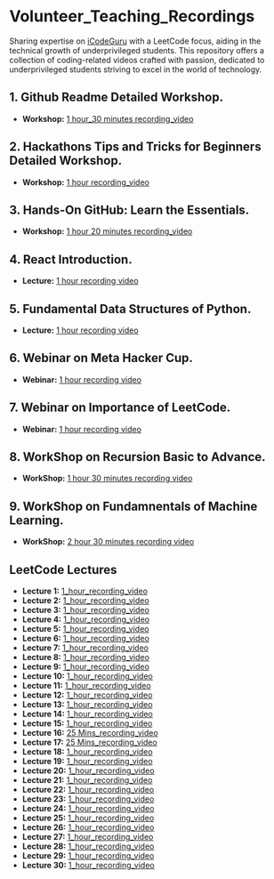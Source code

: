 # Volunteer_Teaching_Recordings
Sharing expertise on [iCodeGuru](https://icodeguru.weebly.com/) with a LeetCode focus, aiding in the technical growth of underprivileged students. This repository offers a collection of coding-related videos crafted with passion, dedicated to underprivileged students striving to excel in the world of technology.

## 1. Github Readme Detailed Workshop.
- **Workshop:** [1 hour_30 minutes recording_video](https://www.facebook.com/iCodeguru/videos/737314778609346)

## 2. Hackathons Tips and Tricks for Beginners Detailed Workshop.
- **Workshop:** [1 hour recording_video](https://www.facebook.com/iCodeguru/videos/1528920457839628)

## 3. Hands-On GitHub: Learn the Essentials.
- **Workshop:** [1 hour 20 minutes recording_video](https://web.facebook.com/iCodeguru/videos/797777002113266)

## 4. React Introduction.
- **Lecture:**  [1 hour recording video](https://www.facebook.com/iCodeguru/videos/8274595349266404)
  
## 5. Fundamental Data Structures of Python.
- **Lecture:**  [1 hour recording video](https://www.youtube.com/live/MaJyeQBLj7A)
  
## 6. Webinar on Meta Hacker Cup.
- **Webinar:**  [1 hour recording video](https://www.youtube.com/watch?v=XjZlSS-HtAs)
  
## 7. Webinar on Importance of LeetCode.
- **Webinar:**  [1 hour recording video](https://www.youtube.com/watch?v=7A7Ykb-h9fw)
  
## 8. WorkShop on Recursion Basic to Advance.
- **WorkShop:**  [1 hour 30 minutes recording video](https://www.facebook.com/iCodeguru/videos/398631263090868)

## 9. WorkShop on Fundamnentals of Machine Learning.
- **WorkShop:** [2 hour 30 minutes recording video](https://www.facebook.com/iCodeguru/videos/1084182909482818)

## LeetCode Lectures
- **Lecture 1:** [1_hour_recording_video](https://www.facebook.com/iCodeguru/videos/1258403118477811)
- **Lecture 2:** [1_hour_recording_video](https://www.facebook.com/iCodeguru/videos/300146373164685)
- **Lecture 3:** [1_hour_recording_video](https://www.facebook.com/iCodeguru/videos/2185179978500939)
- **Lecture 4:** [1_hour_recording_video](https://www.facebook.com/iCodeguru/videos/396703180034024)
- **Lecture 5:** [1_hour_recording_video](https://www.facebook.com/iCodeguru/videos/995867158561148)
- **Lecture 6:** [1_hour_recording_video](https://www.facebook.com/iCodeguru/videos/841148441194489)
- **Lecture 7:** [1_hour_recording_video](https://www.facebook.com/iCodeguru/videos/431252989671819)
- **Lecture 8:** [1_hour_recording_video](https://www.facebook.com/iCodeguru/videos/448289547924716)
- **Lecture 9:** [1_hour_recording_video](https://www.facebook.com/iCodeguru/videos/973927527566025)
- **Lecture 10:** [1_hour_recording_video](https://www.facebook.com/iCodeguru/videos/1831569677326643)
- **Lecture 11:** [1_hour_recording_video](https://www.facebook.com/iCodeguru/videos/1122422868991190)
- **Lecture 12:** [1_hour_recording_video](https://www.facebook.com/iCodeguru/videos/426865503652638)
- **Lecture 13:** [1_hour_recording_video](https://www.facebook.com/iCodeguru/videos/1419944138670845)
- **Lecture 14:** [1_hour_recording_video](https://www.facebook.com/iCodeguru/videos/1206039483744858)
- **Lecture 15:** [1_hour_recording_video](https://www.facebook.com/iCodeguru/videos/460749686692726)
- **Lecture 16:** [25 Mins_recording_video](https://www.facebook.com/iCodeguru/videos/2497179950468224)
- **Lecture 17:** [25 Mins_recording_video](https://www.facebook.com/iCodeguru/videos/460603346710947)
- **Lecture 18:** [1_hour_recording_video](https://www.facebook.com/iCodeguru/videos/861689952653699)
- **Lecture 19:** [1_hour_recording_video](https://www.facebook.com/iCodeguru/videos/1912479829270893)
- **Lecture 20:** [1_hour_recording_video](https://www.facebook.com/iCodeguru/videos/1605923709968259)
- **Lecture 21:** [1_hour_recording_video](https://www.facebook.com/iCodeguru/videos/1925396051256515)
- **Lecture 22:** [1_hour_recording_video](https://www.facebook.com/iCodeguru/videos/827645715807168)
- **Lecture 23:** [1_hour_recording_video](https://www.facebook.com/iCodeguru/videos/7861721453897415)
- **Lecture 24:** [1_hour_recording_video](https://www.facebook.com/iCodeguru/videos/1548595335759767)
- **Lecture 25:** [1_hour_recording_video](https://www.facebook.com/iCodeguru/videos/1272725444110044)
- **Lecture 26:** [1_hour_recording_video](https://www.facebook.com/iCodeguru/videos/1749640452466493)
- **Lecture 27:** [1_hour_recording_video](https://www.facebook.com/share/v/9ZU9o3pugMuqVUdk/)
- **Lecture 28:** [1_hour_recording_video](https://www.facebook.com/iCodeguru/videos/537942072458004)
- **Lecture 29:** [1_hour_recording_video](https://www.facebook.com/iCodeguru/videos/1587122608583614)
- **Lecture 30:** [1_hour_recording_video](https://www.facebook.com/iCodeguru/videos/2039098963188908)

